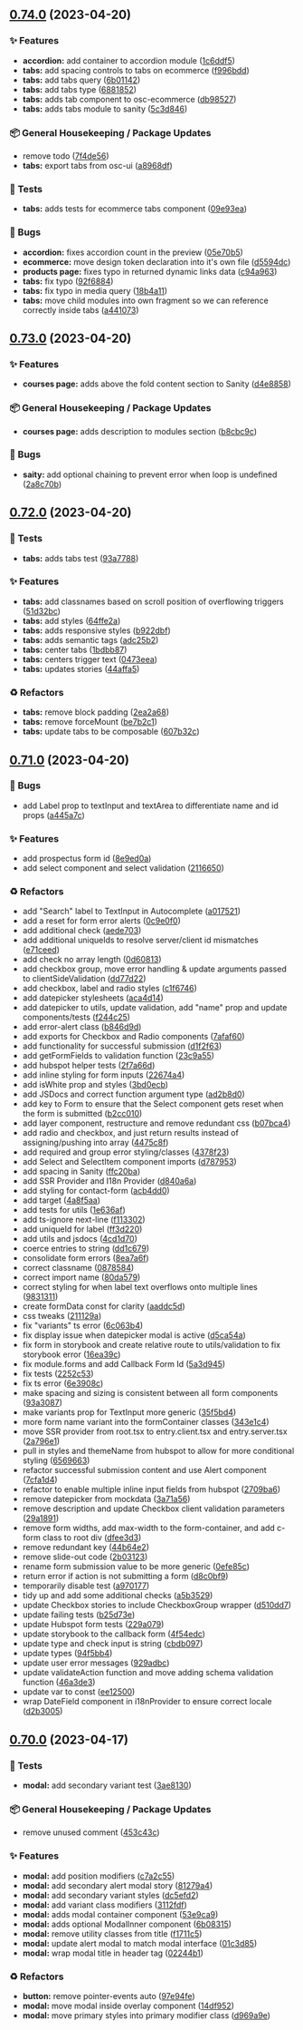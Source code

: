 ## [0.74.0](https://github.com/Open-Study-College/osc/compare/v0.73.0...v0.74.0) (2023-04-20)


### ✨ Features

* **accordion:** add container to accordion module ([1c6ddf5](https://github.com/Open-Study-College/osc/commit/1c6ddf5350eb823bdaf8b46376b64690276848c7))
* **tabs:** add spacing controls to tabs on ecommerce ([f996bdd](https://github.com/Open-Study-College/osc/commit/f996bdd9533a1c4f60de26b47e3cc0445a761a14))
* **tabs:** add tabs query ([6b01142](https://github.com/Open-Study-College/osc/commit/6b01142a21d59d987e447f2e8ee357d974ace45f))
* **tabs:** add tabs type ([6881852](https://github.com/Open-Study-College/osc/commit/68818522cf465c5872c55ff52c483f5d66268fd8))
* **tabs:** adds tab component to osc-ecommerce ([db98527](https://github.com/Open-Study-College/osc/commit/db98527cd60d916e021055dc374204a5909ecbcc))
* **tabs:** adds tabs module to sanity ([5c3d846](https://github.com/Open-Study-College/osc/commit/5c3d846e8d17fa1cf229d98f78c9925fa774ebb2))


### 📦 General Housekeeping / Package Updates

* remove todo ([7f4de56](https://github.com/Open-Study-College/osc/commit/7f4de566c5d7f8ab9a280c3b5d77f25f99d377de))
* **tabs:** export tabs from osc-ui ([a8968df](https://github.com/Open-Study-College/osc/commit/a8968df4f9c128c7caa4991da5c85c9b4021cd52))


### 🧪 Tests

* **tabs:** adds tests for ecommerce tabs component ([09e93ea](https://github.com/Open-Study-College/osc/commit/09e93ea583a098e760656ce140c1dae0cecfc6f9))


### 🐛 Bugs

* **accordion:** fixes accordion count in the preview ([05e70b5](https://github.com/Open-Study-College/osc/commit/05e70b52312aa273eb0dd4da5e0d94ac3273aed9))
* **ecommerce:** move design token declaration into it's own file ([d5594dc](https://github.com/Open-Study-College/osc/commit/d5594dca16895f8c70280ae06646ba55ff1ee523))
* **products page:** fixes typo in returned dynamic links data ([c94a963](https://github.com/Open-Study-College/osc/commit/c94a963c28643241c5b71adb013504a29b80ef63))
* **tabs:** fix typo ([92f6884](https://github.com/Open-Study-College/osc/commit/92f6884a24a160845956e89e0245657d877ee2c6))
* **tabs:** fix typo in media query ([18b4a11](https://github.com/Open-Study-College/osc/commit/18b4a113aac12be4c7c162e59fe9b6b2780ea282))
* **tabs:** move child modules into own fragment so we can reference correctly inside tabs ([a441073](https://github.com/Open-Study-College/osc/commit/a441073b17fca13071f0d2908d951baeda2680c0))

## [0.73.0](https://github.com/Open-Study-College/osc/compare/v0.72.0...v0.73.0) (2023-04-20)


### ✨ Features

* **courses page:** adds above the fold content section to Sanity ([d4e8858](https://github.com/Open-Study-College/osc/commit/d4e88586ba08f54e07cac10e50e1bfe40fabb0d6))


### 📦 General Housekeeping / Package Updates

* **courses page:** adds description to modules section ([b8cbc9c](https://github.com/Open-Study-College/osc/commit/b8cbc9ce2b9ff6fc07bfa67cf60b071de37e6247))


### 🐛 Bugs

* **saity:** add optional chaining to prevent error when loop is undefined ([2a8c70b](https://github.com/Open-Study-College/osc/commit/2a8c70b00d1da5a087cdf54a7ab3a83feb38ea0a))

## [0.72.0](https://github.com/Open-Study-College/osc/compare/v0.71.0...v0.72.0) (2023-04-20)


### 🧪 Tests

* **tabs:** adds tabs test ([93a7788](https://github.com/Open-Study-College/osc/commit/93a77888fa9567cbbb7f97e844e739beb944c9dc))


### ✨ Features

* **tabs:** add classnames based on scroll position of overflowing triggers ([51d32bc](https://github.com/Open-Study-College/osc/commit/51d32bc499d3b1aaacff076e461ce93e672845a4))
* **tabs:** add styles ([64ffe2a](https://github.com/Open-Study-College/osc/commit/64ffe2a490b51ec4588abb4f9b24116c706194de))
* **tabs:** adds responsive styles ([b922dbf](https://github.com/Open-Study-College/osc/commit/b922dbff507ea01d6e76a54caa0562483908c962))
* **tabs:** adds semantic tags ([adc25b2](https://github.com/Open-Study-College/osc/commit/adc25b2bb4adfd67ae623f5dff6c5d9e954f144d))
* **tabs:** center tabs ([1bdbb87](https://github.com/Open-Study-College/osc/commit/1bdbb876897dc1ded69ebc9684a0e72ab6a66f04))
* **tabs:** centers trigger text ([0473eea](https://github.com/Open-Study-College/osc/commit/0473eead079c0f510de7fb77cd4050c8c95f2262))
* **tabs:** updates stories ([44affa5](https://github.com/Open-Study-College/osc/commit/44affa5dd81c71c17783c5df608d1a69c2b1be99))


### ♻️ Refactors

* **tabs:** remove block padding ([2ea2a68](https://github.com/Open-Study-College/osc/commit/2ea2a6807d663b8e1620c7063e6a25df5ddb14ba))
* **tabs:** remove forceMount ([be7b2c1](https://github.com/Open-Study-College/osc/commit/be7b2c1a267ca2e1c9024e1a60021765b30e47ab))
* **tabs:** update tabs to be composable ([607b32c](https://github.com/Open-Study-College/osc/commit/607b32cd25db1a044eb38d1128cc71a702cc84dd))

## [0.71.0](https://github.com/Open-Study-College/osc/compare/v0.70.0...v0.71.0) (2023-04-20)


### 🐛 Bugs

* add Label prop to textInput and textArea to differentiate name and id props ([a445a7c](https://github.com/Open-Study-College/osc/commit/a445a7c43faa04abd9793c31fc0d1ee3a8103100))


### ✨ Features

* add prospectus form id ([8e9ed0a](https://github.com/Open-Study-College/osc/commit/8e9ed0a89b815402655933b89a4496d48807db86))
* add select component and select validation ([2116650](https://github.com/Open-Study-College/osc/commit/21166503de6fb14bca9503ac5cfcf0c1904f7dc5))


### ♻️ Refactors

* add "Search" label to TextInput in Autocomplete ([a017521](https://github.com/Open-Study-College/osc/commit/a017521864795405ffce92719e9cc2ed46828761))
* add a reset for form error alerts ([0c9e0f0](https://github.com/Open-Study-College/osc/commit/0c9e0f0ac013c7ba970631e8250e08e293ef0dfd))
* add additional check ([aede703](https://github.com/Open-Study-College/osc/commit/aede703f65f309f37b3e2c4892f7c20bf8e44414))
* add additional uniqueIds to resolve server/client id mismatches ([e71ceed](https://github.com/Open-Study-College/osc/commit/e71ceed9dc9623eb2dcc30e70821d1e4766a9782))
* add check no array length ([0d60813](https://github.com/Open-Study-College/osc/commit/0d60813197c6781a43166e099294dcc75227ae5e))
* add checkbox group, move error handling & update arguments passed to clientSideValidation ([dd77d22](https://github.com/Open-Study-College/osc/commit/dd77d22abc3ac1c9815171dfddb30c7d210617a4))
* add checkbox, label and radio styles ([c1f6746](https://github.com/Open-Study-College/osc/commit/c1f6746a7eedf87946ba21dd54ccf8c9e252deca))
* add datepicker stylesheets ([aca4d14](https://github.com/Open-Study-College/osc/commit/aca4d14222884d690862974b96abcfabde32d71f))
* add datepicker to utils, update validation, add "name" prop and update components/tests ([f244c25](https://github.com/Open-Study-College/osc/commit/f244c2576a417a9eadf4d4cc256e118d0520e622))
* add error-alert class ([b846d9d](https://github.com/Open-Study-College/osc/commit/b846d9dce52b595a5ad5b44586c04a59f6d123bd))
* add exports for Checkbox and Radio components ([7afaf60](https://github.com/Open-Study-College/osc/commit/7afaf60577b7ddf8c81c15453ca451585bc8c42c))
* add functionality for successful submission ([d1f2f63](https://github.com/Open-Study-College/osc/commit/d1f2f635a31650c08710d6dd4ab1cd4d73b52efa))
* add getFormFields to validation function ([23c9a55](https://github.com/Open-Study-College/osc/commit/23c9a55ab6703725df54cd8ca7134d95aa5dc2a7))
* add hubspot helper tests ([2f7a66d](https://github.com/Open-Study-College/osc/commit/2f7a66d6dab4520e78bcc2754aa5d27c34ad4e37))
* add inline styling for form inputs ([22674a4](https://github.com/Open-Study-College/osc/commit/22674a45c6e3109dc731e8e3d722e4cb0633787a))
* add isWhite prop and styles ([3bd0ecb](https://github.com/Open-Study-College/osc/commit/3bd0ecbf0e3ffcd9ddfdf7d4c218a4936c9c31f9))
* add JSDocs and correct function argument type ([ad2b8d0](https://github.com/Open-Study-College/osc/commit/ad2b8d06c6ea0a3813ed124f73fbaa43fa9d07a9))
* add key to Form to ensure that the Select component gets reset when the form is submitted ([b2cc010](https://github.com/Open-Study-College/osc/commit/b2cc0109c30dc94b79df316e2fa36a17ac16250b))
* add layer component, restructure and remove redundant css ([b07bca4](https://github.com/Open-Study-College/osc/commit/b07bca4758897df616fcdda776c727b8f69bc8fa))
* add radio and checkbox, and just return results instead of assigning/pushing into array ([4475c8f](https://github.com/Open-Study-College/osc/commit/4475c8fee5b33223b89fc46b72ef700dca4c4c6d))
* add required and group error styling/classes ([4378f23](https://github.com/Open-Study-College/osc/commit/4378f230589a7328fcc97f4576c1a9d1ddafac27))
* add Select and SelectItem component imports ([d787953](https://github.com/Open-Study-College/osc/commit/d787953a0b22bb9f4d0e94b316da6e8625c4a5fb))
* add spacing in Sanity ([ffc20ba](https://github.com/Open-Study-College/osc/commit/ffc20ba4788db7282c361507d50b6ccd430646c1))
* add SSR Provider and I18n Provider ([d840a6a](https://github.com/Open-Study-College/osc/commit/d840a6ac98216f686fad30fd544112565c746785))
* add styling for contact-form ([acb4dd0](https://github.com/Open-Study-College/osc/commit/acb4dd032f5e991c97b96ee1de1830afb618e580))
* add target ([4a8f5aa](https://github.com/Open-Study-College/osc/commit/4a8f5aa6e134e4257ef6a17e70767642909ca007))
* add tests for utils ([1e636af](https://github.com/Open-Study-College/osc/commit/1e636af497b7103854c518fa3c1daa9abf8f1c37))
* add ts-ignore next-line ([f113302](https://github.com/Open-Study-College/osc/commit/f113302ef9ca8e16cfdfbe203275e48d217b8403))
* add uniqueId for label ([ff3d220](https://github.com/Open-Study-College/osc/commit/ff3d2202c47d80dac603999c0dae9cdbaf31abcf))
* add utils and jsdocs ([4cd1d70](https://github.com/Open-Study-College/osc/commit/4cd1d709572b2c96e05021bdac0b08a21adae712))
* coerce entries to string ([dd1c679](https://github.com/Open-Study-College/osc/commit/dd1c679e1eb2cc73ca48b41571dcdb01cfbc7d2e))
* consolidate form errors ([8ea7a6f](https://github.com/Open-Study-College/osc/commit/8ea7a6ffb399a1fad312347bbba9a815c70c6b65))
* correct classname ([0878584](https://github.com/Open-Study-College/osc/commit/0878584cb81cd4aaabf3b8071750a1a796f1cdaf))
* correct import name ([80da579](https://github.com/Open-Study-College/osc/commit/80da579e7f2b2218f8233ea1e75f5246162ac2f1))
* correct styling for when label text overflows onto multiple lines ([9831311](https://github.com/Open-Study-College/osc/commit/98313111cb35964d2137cea54a5fd195953121bd))
* create formData const for clarity ([aaddc5d](https://github.com/Open-Study-College/osc/commit/aaddc5d8298a43fd3b0dab47d12e4ce77a26b7b2))
* css tweaks ([211129a](https://github.com/Open-Study-College/osc/commit/211129a6e4b70610bffb520841a2d25ef9d58b73))
* fix "variants" ts error ([6c063b4](https://github.com/Open-Study-College/osc/commit/6c063b42c948144eb899a80c3fa245c33e22bf6c))
* fix display issue when datepicker modal is active ([d5ca54a](https://github.com/Open-Study-College/osc/commit/d5ca54a15da0daa57ef8ccf00b539df74f106959))
* fix form in storybook and create relative route to utils/validation to fix storybook error ([16ea39c](https://github.com/Open-Study-College/osc/commit/16ea39cb270ae548bdd0a6be10bd3b0ff45c14b7))
* fix module.forms and add Callback Form Id ([5a3d945](https://github.com/Open-Study-College/osc/commit/5a3d945a8f82c21a23dd2ff55cf2367df5ff4946))
* fix tests ([2252c53](https://github.com/Open-Study-College/osc/commit/2252c5307ff257f7ef4ec7a7ca3dfa22dcaed52a))
* fix ts error ([6e3908c](https://github.com/Open-Study-College/osc/commit/6e3908c12ffd307644d65da5e234bf8642042231))
* make spacing and sizing is consistent between all form components ([93a3087](https://github.com/Open-Study-College/osc/commit/93a3087e7dd3de3f6a195ee03f737bd8404d2641))
* make variants prop for TextInput more generic ([35f5bd4](https://github.com/Open-Study-College/osc/commit/35f5bd4182afce90f3854ce1761e93de14313b94))
* more form name variant into the formContainer classes ([343e1c4](https://github.com/Open-Study-College/osc/commit/343e1c4065d78b227f9ac5a1d9d4e16d495ef584))
* move SSR provider from root.tsx to entry.client.tsx and entry.server.tsx ([2a796e1](https://github.com/Open-Study-College/osc/commit/2a796e1234b70ca0664081dc10d567e301a00f59))
* pull in styles and themeName from hubspot to allow for more conditional styling ([6569663](https://github.com/Open-Study-College/osc/commit/656966336cd28f0216a85572126963072d16951b))
* refactor successful submission content and use Alert component ([7cfa1d4](https://github.com/Open-Study-College/osc/commit/7cfa1d4e469d450e005b506031f131db4b4fcb9d))
* refactor to enable multiple inline input fields from hubspot ([2709ba6](https://github.com/Open-Study-College/osc/commit/2709ba61a781eb10b0e5cbba750a4459c4e06575))
* remove datepicker from mockdata ([3a71a56](https://github.com/Open-Study-College/osc/commit/3a71a5661816e159f6ebbfc3dba4e02363769047))
* remove description and update Checkbox client validation parameters ([29a1891](https://github.com/Open-Study-College/osc/commit/29a1891a2896a0a39e254eda3b298e893cb0595e))
* remove form widths, add max-width to the form-container, and add c-form class to root div ([dfee3d3](https://github.com/Open-Study-College/osc/commit/dfee3d3ca93ed7b75c545fb77d818396b75f751e))
* remove redundant key ([44b64e2](https://github.com/Open-Study-College/osc/commit/44b64e2b715765764be20f47cc5e6d7c72e1d5af))
* remove slide-out code ([2b03123](https://github.com/Open-Study-College/osc/commit/2b0312316e1143463a4a055279297acbcab28034))
* rename form submission value to be more generic ([0efe85c](https://github.com/Open-Study-College/osc/commit/0efe85cf5371de6fb2ae5775dcd2e5872be180a2))
* return error if action is not submitting a form ([d8c0bf9](https://github.com/Open-Study-College/osc/commit/d8c0bf98a00be14a867ac160ae111cb9ead93e35))
* temporarily disable test ([a970177](https://github.com/Open-Study-College/osc/commit/a9701778ed026a647dc2daa39b653e20cd522450))
* tidy up and add some additional checks ([a5b3529](https://github.com/Open-Study-College/osc/commit/a5b352934960ec0cc380f4fcf1f60940d69b1579))
* update Checkbox stories to include CheckboxGroup wrapper ([d510dd7](https://github.com/Open-Study-College/osc/commit/d510dd74064f4baed674d2e4df379398b23dd39f))
* update failing tests ([b25d73e](https://github.com/Open-Study-College/osc/commit/b25d73e5f82bd16449f89d3d98e0d81e1eba46bd))
* update Hubspot form tests ([229a079](https://github.com/Open-Study-College/osc/commit/229a0794d23ae50a4ac05aedc50d9265b0e567df))
* update storybook to the callback form ([4f54edc](https://github.com/Open-Study-College/osc/commit/4f54edc29c31f3d6b27d94971c23e3330a02f95e))
* update type and check input is string ([cbdb097](https://github.com/Open-Study-College/osc/commit/cbdb097919f201489de0b94f9d7953bab0f2fa57))
* update types ([94f5bb4](https://github.com/Open-Study-College/osc/commit/94f5bb4f380edcd251836f4e08ded2ae94d94428))
* update user error messages ([929adbc](https://github.com/Open-Study-College/osc/commit/929adbc86f600fdb595a867d7d16da2e88df29b4))
* update validateAction function and move adding schema validation function ([46a3de3](https://github.com/Open-Study-College/osc/commit/46a3de3987f78daf913a6de8de228a352e9c6523))
* update var to const ([ee12500](https://github.com/Open-Study-College/osc/commit/ee12500d69c630c9fdf0ba89d6ff86aca848a60d))
* wrap DateField component in i18nProvider to ensure correct locale ([d2b3005](https://github.com/Open-Study-College/osc/commit/d2b30052d167ded9fbb3371fbc7dd119aebd6e13))

## [0.70.0](https://github.com/Open-Study-College/osc/compare/v0.69.1...v0.70.0) (2023-04-17)


### 🧪 Tests

* **modal:** add secondary variant test ([3ae8130](https://github.com/Open-Study-College/osc/commit/3ae81306fd496b3952d288542199318ba4b06b7f))


### 📦 General Housekeeping / Package Updates

* remove unused comment ([453c43c](https://github.com/Open-Study-College/osc/commit/453c43cd09616e48f517ff4ba151a9e93a3f7756))


### ✨ Features

* **modal:** add position modifiers ([c7a2c55](https://github.com/Open-Study-College/osc/commit/c7a2c55af26df605acd790d485d3ebb1a3d10baf))
* **modal:** add secondary alert modal story ([81279a4](https://github.com/Open-Study-College/osc/commit/81279a49796a37653bdbb988369771ed44a0f7e7))
* **modal:** add secondary variant styles ([dc5efd2](https://github.com/Open-Study-College/osc/commit/dc5efd236705778de228e7f6c7d883fc1aaf9a90))
* **modal:** add variant class modifiers ([3112fdf](https://github.com/Open-Study-College/osc/commit/3112fdf6c48a3e623a5ac7b0a18272e6cadd5a2e))
* **modal:** adds modal container component ([53e9ca9](https://github.com/Open-Study-College/osc/commit/53e9ca968c0a22d581345577f104ca5fe267d6d7))
* **modal:** adds optional ModalInner component ([6b08315](https://github.com/Open-Study-College/osc/commit/6b083151a49aed4b41fce7d61728480af007e7c3))
* **modal:** remove utility classes from title ([f1711c5](https://github.com/Open-Study-College/osc/commit/f1711c5989e68112566c8c7c7af20fe9d19a6179))
* **modal:** update alert modal to match modal interface ([01c3d85](https://github.com/Open-Study-College/osc/commit/01c3d85ce5a9fc564b96439cc73f15b72e4f3065))
* **modal:** wrap modal title in header tag ([02244b1](https://github.com/Open-Study-College/osc/commit/02244b1cbcbde0a0408646b847bd29f7bbf6ef52))


### ♻️ Refactors

* **button:** remove pointer-events auto ([97e94fe](https://github.com/Open-Study-College/osc/commit/97e94fee55809b613b08fff925ae5a0c265c598d))
* **modal:** move modal inside overlay component ([14df952](https://github.com/Open-Study-College/osc/commit/14df952dd2f7f1dc9a7454991741684e5d06173e))
* **modal:** move primary styles into primary modifier class ([d969a9e](https://github.com/Open-Study-College/osc/commit/d969a9e42be6132045679c4ceeb32736799ce6b4))


